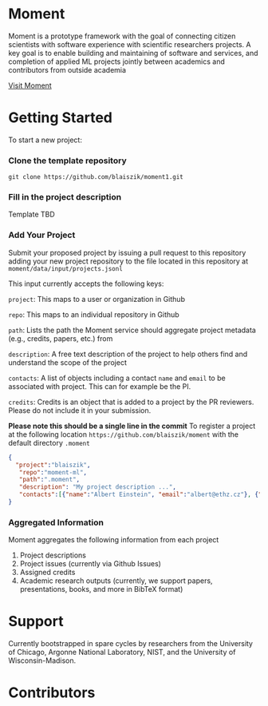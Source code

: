 # Moment
Moment is a prototype framework with the goal of connecting citizen scientists with software experience with scientific researchers projects.
A key goal is to enable building and maintaining of software and services, and completion of applied ML projects jointly between academics and contributors from outside academia


[Visit Moment](https://blaiszik.github.io/moment/)




# Getting Started
To start a new project:
### Clone the template repository
`git clone https://github.com/blaiszik/moment1.git`

### Fill in the project description
Template TBD

### Add Your Project
Submit your proposed project by issuing a pull request to this repository adding your new project repository to the file located in this repository at 
`moment/data/input/projects.jsonl`

This input currently accepts the following keys:

`project`: This maps to a user or organization in Github

`repo`: This maps to an individual repository in Github

`path`: Lists the path the Moment service should aggregate project metadata (e.g., credits, papers, etc.) from

`description`: A free text description of the project to help others find and understand the scope of the project

`contacts`: A list of objects including a contact `name` and `email` to be associated with project. This can for example be the PI.

`credits`: Credits is an object that is added to a project by the PR reviewers. Please do not include it in your submission.

**Please note this should be a single line in the commit**
To register a project at the following location `https://github.com/blaiszik/moment` with the default directory `.moment`
```json
{
  "project":"blaiszik", 
   "repo":"moment-ml",
   "path":".moment", 
   "description": "My project description ...",
   "contacts":[{"name":"Albert Einstein", "email":"albert@ethz.cz"}, {"name":"Ada Lovelace", "email":"adalovelace@gmail.com"}]
}
```

### Aggregated Information
Moment aggregates the following information from each project
1. Project descriptions
2. Project issues (currently via Github Issues)
3. Assigned credits
4. Academic research outputs (currently, we support papers, presentations, books, and more in BibTeX format)


# Support
Currently bootstrapped in spare cycles by researchers from the University of Chicago, Argonne National Laboratory, NIST, and the University of Wisconsin-Madison.


# Contributors
